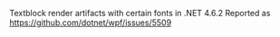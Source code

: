 Textblock render artifacts with certain fonts in .NET 4.6.2
Reported as https://github.com/dotnet/wpf/issues/5509

